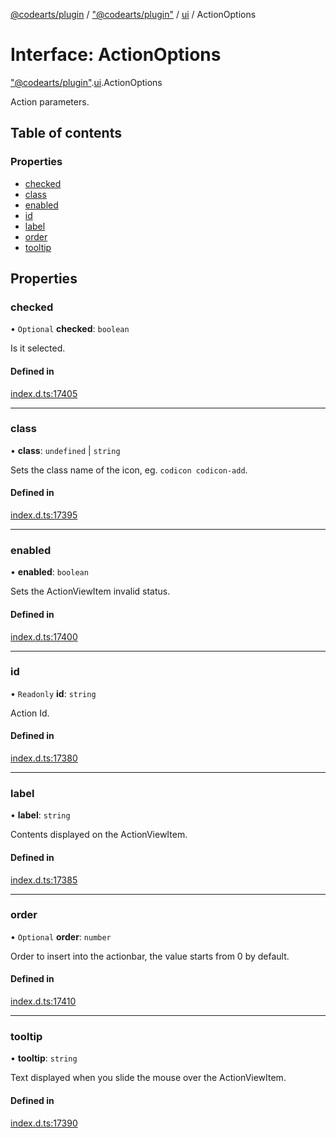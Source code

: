 [@codearts/plugin](../README.md) / ["@codearts/plugin"](../modules/_codearts_plugin_.md) / [ui](../modules/codearts_plugin_.ui.md) / ActionOptions

# Interface: ActionOptions

["@codearts/plugin"](../modules/_codearts_plugin_.md).[ui](../modules/codearts_plugin_.ui.md).ActionOptions

Action parameters.

## Table of contents

### Properties

- [checked](codearts_plugin_.ui.ActionOptions.md#checked)
- [class](codearts_plugin_.ui.ActionOptions.md#class)
- [enabled](codearts_plugin_.ui.ActionOptions.md#enabled)
- [id](codearts_plugin_.ui.ActionOptions.md#id)
- [label](codearts_plugin_.ui.ActionOptions.md#label)
- [order](codearts_plugin_.ui.ActionOptions.md#order)
- [tooltip](codearts_plugin_.ui.ActionOptions.md#tooltip)

## Properties

### checked

• `Optional` **checked**: `boolean`

Is it selected.

#### Defined in

[index.d.ts:17405](https://github.com/huaweicloud/cloudide-plugin-api/blob/03b481c/index.d.ts#L17405)

___

### class

• **class**: `undefined` \| `string`

Sets the class name of the icon, eg. `codicon codicon-add`.

#### Defined in

[index.d.ts:17395](https://github.com/huaweicloud/cloudide-plugin-api/blob/03b481c/index.d.ts#L17395)

___

### enabled

• **enabled**: `boolean`

Sets the ActionViewItem invalid status.

#### Defined in

[index.d.ts:17400](https://github.com/huaweicloud/cloudide-plugin-api/blob/03b481c/index.d.ts#L17400)

___

### id

• `Readonly` **id**: `string`

Action Id.

#### Defined in

[index.d.ts:17380](https://github.com/huaweicloud/cloudide-plugin-api/blob/03b481c/index.d.ts#L17380)

___

### label

• **label**: `string`

Contents displayed on the ActionViewItem.

#### Defined in

[index.d.ts:17385](https://github.com/huaweicloud/cloudide-plugin-api/blob/03b481c/index.d.ts#L17385)

___

### order

• `Optional` **order**: `number`

Order to insert into the actionbar, the value starts from 0 by default.

#### Defined in

[index.d.ts:17410](https://github.com/huaweicloud/cloudide-plugin-api/blob/03b481c/index.d.ts#L17410)

___

### tooltip

• **tooltip**: `string`

Text displayed when you slide the mouse over the ActionViewItem.

#### Defined in

[index.d.ts:17390](https://github.com/huaweicloud/cloudide-plugin-api/blob/03b481c/index.d.ts#L17390)
